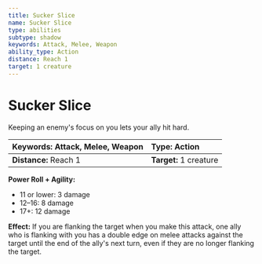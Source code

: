 ```yaml
---
title: Sucker Slice
name: Sucker Slice
type: abilities
subtype: shadow
keywords: Attack, Melee, Weapon
ability_type: Action
distance: Reach 1
target: 1 creature
---
```


# Sucker Slice

Keeping an enemy's focus on you lets your ally hit hard.

| **Keywords:** Attack, Melee, Weapon | **Type:** Action       |
| :---------------------------------- | :--------------------- |
| **Distance:** Reach 1               | **Target:** 1 creature |

**Power Roll + Agility:**

- 11 or lower: 3 damage
- 12–16: 8 damage
- 17+: 12 damage

**Effect:** If you are flanking the target when you make this attack, one ally who is flanking with you has a double edge on melee attacks against the target until the end of the ally's next turn, even if they are no longer flanking the target.
